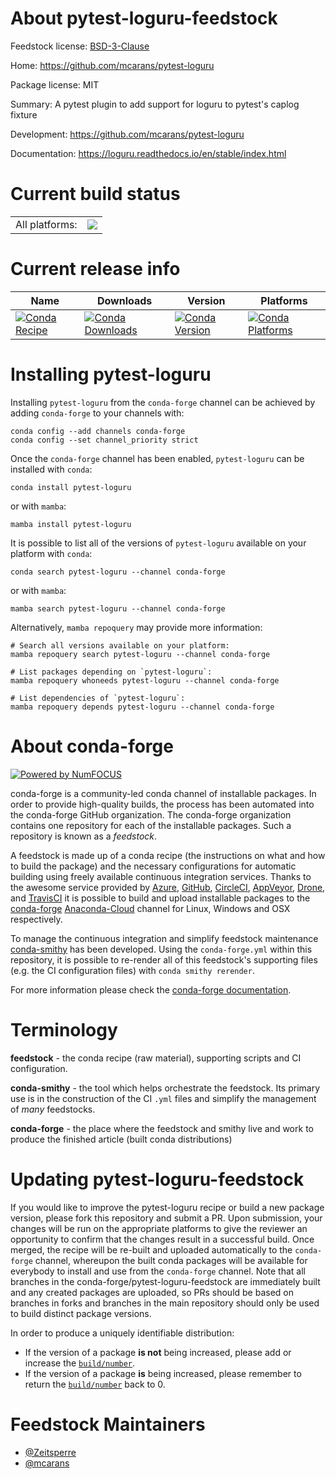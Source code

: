 About pytest-loguru-feedstock
=============================

Feedstock license: [BSD-3-Clause](https://github.com/conda-forge/pytest-loguru-feedstock/blob/main/LICENSE.txt)

Home: https://github.com/mcarans/pytest-loguru

Package license: MIT

Summary: A pytest plugin to add support for loguru to pytest's caplog fixture

Development: https://github.com/mcarans/pytest-loguru

Documentation: https://loguru.readthedocs.io/en/stable/index.html

Current build status
====================


<table><tr><td>All platforms:</td>
    <td>
      <a href="https://dev.azure.com/conda-forge/feedstock-builds/_build/latest?definitionId=15966&branchName=main">
        <img src="https://dev.azure.com/conda-forge/feedstock-builds/_apis/build/status/pytest-loguru-feedstock?branchName=main">
      </a>
    </td>
  </tr>
</table>

Current release info
====================

| Name | Downloads | Version | Platforms |
| --- | --- | --- | --- |
| [![Conda Recipe](https://img.shields.io/badge/recipe-pytest--loguru-green.svg)](https://anaconda.org/conda-forge/pytest-loguru) | [![Conda Downloads](https://img.shields.io/conda/dn/conda-forge/pytest-loguru.svg)](https://anaconda.org/conda-forge/pytest-loguru) | [![Conda Version](https://img.shields.io/conda/vn/conda-forge/pytest-loguru.svg)](https://anaconda.org/conda-forge/pytest-loguru) | [![Conda Platforms](https://img.shields.io/conda/pn/conda-forge/pytest-loguru.svg)](https://anaconda.org/conda-forge/pytest-loguru) |

Installing pytest-loguru
========================

Installing `pytest-loguru` from the `conda-forge` channel can be achieved by adding `conda-forge` to your channels with:

```
conda config --add channels conda-forge
conda config --set channel_priority strict
```

Once the `conda-forge` channel has been enabled, `pytest-loguru` can be installed with `conda`:

```
conda install pytest-loguru
```

or with `mamba`:

```
mamba install pytest-loguru
```

It is possible to list all of the versions of `pytest-loguru` available on your platform with `conda`:

```
conda search pytest-loguru --channel conda-forge
```

or with `mamba`:

```
mamba search pytest-loguru --channel conda-forge
```

Alternatively, `mamba repoquery` may provide more information:

```
# Search all versions available on your platform:
mamba repoquery search pytest-loguru --channel conda-forge

# List packages depending on `pytest-loguru`:
mamba repoquery whoneeds pytest-loguru --channel conda-forge

# List dependencies of `pytest-loguru`:
mamba repoquery depends pytest-loguru --channel conda-forge
```


About conda-forge
=================

[![Powered by
NumFOCUS](https://img.shields.io/badge/powered%20by-NumFOCUS-orange.svg?style=flat&colorA=E1523D&colorB=007D8A)](https://numfocus.org)

conda-forge is a community-led conda channel of installable packages.
In order to provide high-quality builds, the process has been automated into the
conda-forge GitHub organization. The conda-forge organization contains one repository
for each of the installable packages. Such a repository is known as a *feedstock*.

A feedstock is made up of a conda recipe (the instructions on what and how to build
the package) and the necessary configurations for automatic building using freely
available continuous integration services. Thanks to the awesome service provided by
[Azure](https://azure.microsoft.com/en-us/services/devops/), [GitHub](https://github.com/),
[CircleCI](https://circleci.com/), [AppVeyor](https://www.appveyor.com/),
[Drone](https://cloud.drone.io/welcome), and [TravisCI](https://travis-ci.com/)
it is possible to build and upload installable packages to the
[conda-forge](https://anaconda.org/conda-forge) [Anaconda-Cloud](https://anaconda.org/)
channel for Linux, Windows and OSX respectively.

To manage the continuous integration and simplify feedstock maintenance
[conda-smithy](https://github.com/conda-forge/conda-smithy) has been developed.
Using the ``conda-forge.yml`` within this repository, it is possible to re-render all of
this feedstock's supporting files (e.g. the CI configuration files) with ``conda smithy rerender``.

For more information please check the [conda-forge documentation](https://conda-forge.org/docs/).

Terminology
===========

**feedstock** - the conda recipe (raw material), supporting scripts and CI configuration.

**conda-smithy** - the tool which helps orchestrate the feedstock.
                   Its primary use is in the construction of the CI ``.yml`` files
                   and simplify the management of *many* feedstocks.

**conda-forge** - the place where the feedstock and smithy live and work to
                  produce the finished article (built conda distributions)


Updating pytest-loguru-feedstock
================================

If you would like to improve the pytest-loguru recipe or build a new
package version, please fork this repository and submit a PR. Upon submission,
your changes will be run on the appropriate platforms to give the reviewer an
opportunity to confirm that the changes result in a successful build. Once
merged, the recipe will be re-built and uploaded automatically to the
`conda-forge` channel, whereupon the built conda packages will be available for
everybody to install and use from the `conda-forge` channel.
Note that all branches in the conda-forge/pytest-loguru-feedstock are
immediately built and any created packages are uploaded, so PRs should be based
on branches in forks and branches in the main repository should only be used to
build distinct package versions.

In order to produce a uniquely identifiable distribution:
 * If the version of a package **is not** being increased, please add or increase
   the [``build/number``](https://docs.conda.io/projects/conda-build/en/latest/resources/define-metadata.html#build-number-and-string).
 * If the version of a package **is** being increased, please remember to return
   the [``build/number``](https://docs.conda.io/projects/conda-build/en/latest/resources/define-metadata.html#build-number-and-string)
   back to 0.

Feedstock Maintainers
=====================

* [@Zeitsperre](https://github.com/Zeitsperre/)
* [@mcarans](https://github.com/mcarans/)

